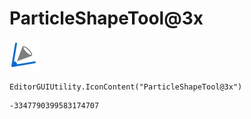 # ParticleShapeTool@3x
![](/img/ParticleShapeTool@3x.png)

``` CSharp
EditorGUIUtility.IconContent("ParticleShapeTool@3x")
```
```
-3347790399583174707
```
